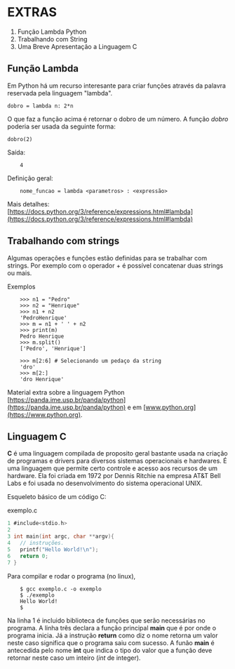
# EXTRAS

1. Função Lambda Python
2. Trabalhando com String
3. Uma Breve Apresentação a Linguagem C


## Função Lambda

Em Python há um recurso interesante para criar funções através da palavra reservada pela linguagem "lambda".

```
dobro = lambda n: 2*n
```

O que faz a função acima é retornar o dobro de um número. A função *dobro* poderia ser usada da seguinte forma:

```
dobro(2)
```

Saída:

```
	4
```

Definição geral:

```
	nome_funcao = lambda <parametros> : <expressão>
```

Mais detalhes: [https://docs.python.org/3/reference/expressions.html#lambda](https://docs.python.org/3/reference/expressions.html#lambda)

## Trabalhando com strings

Algumas operações e funções estão definidas para se trabalhar com strings. Por exemplo com o operador + é possível concatenar duas strings ou mais.

Exemplos

```
	>>> n1 = "Pedro"
	>>> n2 = "Henrique"
	>>> n1 + n2
	'PedroHenrique'
	>>> m = n1 + ' ' + n2
	>>> print(m)
	Pedro Henrique
	>>> m.split() 
	['Pedro', 'Henrique']

	>>> m[2:6] # Selecionando um pedaço da string
	'dro'
	>>> m[2:]
	'dro Henrique'
```

Material extra sobre a linguagem Python [https://panda.ime.usp.br/panda/python](https://panda.ime.usp.br/panda/python)
e em [www.python.org](https://www.python.org).


## Linguagem C


**C** é uma linguagem compilada de proposito geral bastante usada na criação de programas e drivers para diversos sistemas operacionais e hardwares. É uma linguagem que permite certo controle e acesso aos recursos de um hardware. Ela foi criada em 1972 por Dennis Ritchie na empresa AT&T Bell Labs e foi usada no desenvolvimento do sistema operacional UNIX.

Esqueleto básico de um código C:

exemplo.c

```c 
1 #include<stdio.h>
2
3 int main(int argc, char **argv){
4	// instruções.
5	printf("Hello World!\n");
6	return 0;
7 }
```

Para compilar e rodar o programa (no linux),

```
	$ gcc exemplo.c -o exemplo
	$ ./exemplo
	Hello World!
	$
```

Na linha 1 é incluido biblioteca de funções que serão necessárias no programa. A linha três declara a função principal **main** que é por onde o programa inicia. Já a instrução **return** como diz o nome retorna um valor neste caso significa que o programa saiu com sucesso. A funão **main** é antecedida pelo nome **int** que indica o tipo do valor que a função deve retornar neste caso um inteiro (*int* de integer).

